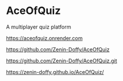 # AceOfQuiz
A multiplayer quiz platform

https://aceofquiz.onrender.com

https://github.com/Zenin-Doffy/AceOfQuiz

https://github.com/Zenin-Doffy/AceOfQuiz.git

https://zenin-doffy.github.io/AceOfQuiz/
